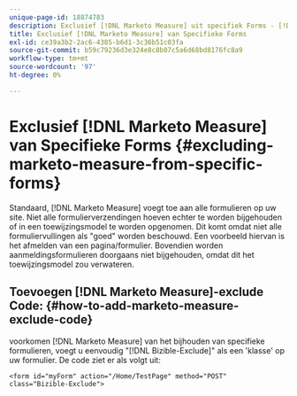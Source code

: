 ```yaml
---
unique-page-id: 18874783
description: Exclusief [!DNL Marketo Measure] uit specifiek Forms - [!DNL Marketo Measure] - Productdocumentatie
title: Exclusief [!DNL Marketo Measure] van Specifieke Forms
exl-id: ce39a3b2-2ac6-4385-b6d1-3c36b51c03fa
source-git-commit: b59c79236d3e324e8c8b07c5a6d68bd8176fc8a9
workflow-type: tm+mt
source-wordcount: '97'
ht-degree: 0%

---
```


# Exclusief [!DNL Marketo Measure] van Specifieke Forms {#excluding-marketo-measure-from-specific-forms}

Standaard, [!DNL Marketo Measure] voegt toe aan alle formulieren op uw site. Niet alle formulierverzendingen hoeven echter te worden bijgehouden of in een toewijzingsmodel te worden opgenomen. Dit komt omdat niet alle formuliervullingen als &quot;goed&quot; worden beschouwd. Een voorbeeld hiervan is het afmelden van een pagina/formulier. Bovendien worden aanmeldingsformulieren doorgaans niet bijgehouden, omdat dit het toewijzingsmodel zou verwateren.

## Toevoegen [!DNL Marketo Measure]-exclude Code:  {#how-to-add-marketo-measure-exclude-code}

voorkomen [!DNL Marketo Measure] van het bijhouden van specifieke formulieren, voegt u eenvoudig &quot;[!DNL Bizible-Exclude]&quot; als een &#39;klasse&#39; op uw formulier. De code ziet er als volgt uit:

`<form id="myForm" action="/Home/TestPage" method="POST" class="Bizible-Exclude">`
